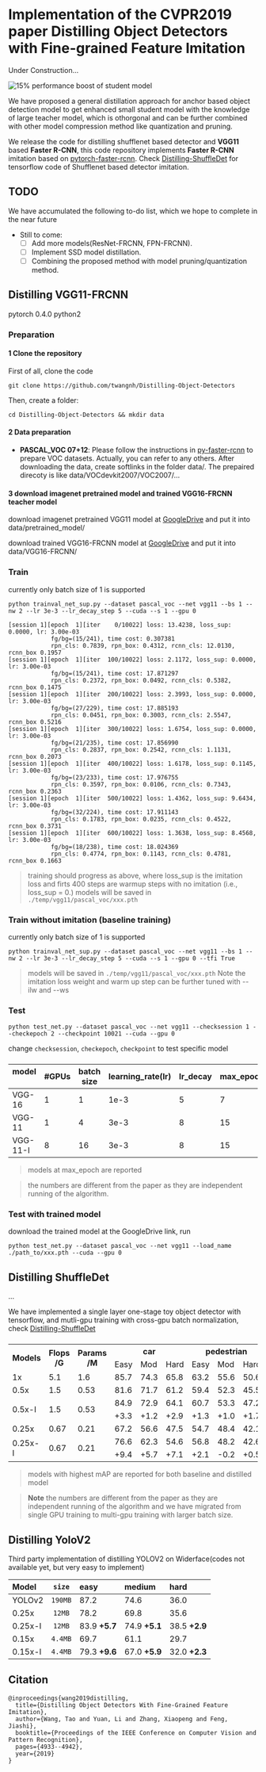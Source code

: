 # Implementation of the CVPR2019 paper Distilling Object Detectors with Fine-grained Feature Imitation
Under Construction...

![15\% performance boost of student model](https://github.com/twangnh/Distilling-Object-Detectors-FRCNN/blob/master/idea_distilling_obj.png)

We have proposed a general distillation approach for anchor based object detection model to get enhanced small student model with the knowledge of large teacher model, which is othorgonal and can be further combined with other model compression method like quantization and pruning.

We release the code for distilling shufflenet based detector and **VGG11** based **Faster R-CNN**, this code repository implements **Faster R-CNN** imitation based on [pytorch-faster-rcnn](https://github.com/jwyang/faster-rcnn.pytorch). Check [Distilling-ShuffleDet](https://github.com/twangnh/Distilling-Object-Detectors-Shuffledet) for tensorflow code of Shufflenet based detector imitation.

## TODO
We have accumulated the following to-do list, which we hope to complete in the near future
- Still to come:
  * [ ] Add more models(ResNet-FRCNN, FPN-FRCNN).
  * [ ] Implement SSD model distillation.
  * [ ] Combining the proposed method with model pruning/quantization method.

## Distilling VGG11-FRCNN
pytorch 0.4.0 python2

### Preparation

#### 1 Clone the repository
First of all, clone the code
```
git clone https://github.com/twangnh/Distilling-Object-Detectors
```

Then, create a folder:
```
cd Distilling-Object-Detectors && mkdir data
```
#### 2 Data preparation

* **PASCAL_VOC 07+12**: Please follow the instructions in [py-faster-rcnn](https://github.com/rbgirshick/py-faster-rcnn#beyond-the-demo-installation-for-training-and-testing-models) to prepare VOC datasets. Actually, you can refer to any others. After downloading the data, create softlinks in the folder data/. The prepaired direcoty is like data/VOCdevkit2007/VOC2007/...

#### 3 download imagenet pretrained model and trained VGG16-FRCNN teacher model
download imagenet pretrained VGG11 model at [GoogleDrive](https://drive.google.com/file/d/13Kvewg9FFg4EgIpRZeZPtIUllDiaE7aY/view?usp=sharing) and put it into data/pretrained_model/

download trained VGG16-FRCNN model at [GoogleDrive](https://drive.google.com/file/d/1RB8wP0Pf7bMv_iArYomVOfq1ikTsaA2O/view?usp=sharing)
and put it into data/VGG16-FRCNN/


### Train
currently only batch size of 1 is supported
```
python trainval_net_sup.py --dataset pascal_voc --net vgg11 --bs 1 --nw 2 --lr 3e-3 --lr_decay_step 5 --cuda --s 1 --gpu 0
```

```
[session 1][epoch  1][iter    0/10022] loss: 13.4238, loss_sup: 0.0000, lr: 3.00e-03
			fg/bg=(15/241), time cost: 0.307381
			rpn_cls: 0.7839, rpn_box: 0.4312, rcnn_cls: 12.0130, rcnn_box 0.1957 
[session 1][epoch  1][iter  100/10022] loss: 2.1172, loss_sup: 0.0000, lr: 3.00e-03
			fg/bg=(15/241), time cost: 17.871297
			rpn_cls: 0.2372, rpn_box: 0.0492, rcnn_cls: 0.5382, rcnn_box 0.1475 
[session 1][epoch  1][iter  200/10022] loss: 2.3993, loss_sup: 0.0000, lr: 3.00e-03
			fg/bg=(27/229), time cost: 17.885193
			rpn_cls: 0.0451, rpn_box: 0.3003, rcnn_cls: 2.5547, rcnn_box 0.5216 
[session 1][epoch  1][iter  300/10022] loss: 1.6754, loss_sup: 0.0000, lr: 3.00e-03
			fg/bg=(21/235), time cost: 17.856990
			rpn_cls: 0.2837, rpn_box: 0.2542, rcnn_cls: 1.1131, rcnn_box 0.2073 
[session 1][epoch  1][iter  400/10022] loss: 1.6178, loss_sup: 0.1145, lr: 3.00e-03
			fg/bg=(23/233), time cost: 17.976755
			rpn_cls: 0.3597, rpn_box: 0.0106, rcnn_cls: 0.7343, rcnn_box 0.2363 
[session 1][epoch  1][iter  500/10022] loss: 1.4362, loss_sup: 9.6434, lr: 3.00e-03
			fg/bg=(32/224), time cost: 17.911143
			rpn_cls: 0.1783, rpn_box: 0.0235, rcnn_cls: 0.4522, rcnn_box 0.3731 
[session 1][epoch  1][iter  600/10022] loss: 1.3638, loss_sup: 8.4568, lr: 3.00e-03
			fg/bg=(18/238), time cost: 18.024369
			rpn_cls: 0.4774, rpn_box: 0.1143, rcnn_cls: 0.4781, rcnn_box 0.1663 
```
>training should progress as above, where loss_sup is the imitation loss and firts 400 steps are warmup steps with no imitation (i.e., loss_sup = 0.)
>models will be saved in ```./temp/vgg11/pascal_voc/xxx.pth```

### Train without imitation (baseline training)
currently only batch size of 1 is supported
```
python trainval_net_sup.py --dataset pascal_voc --net vgg11 --bs 1 --nw 2 --lr 3e-3 --lr_decay_step 5 --cuda --s 1 --gpu 0 --tfi True
```
>models will be saved in ```./temp/vgg11/pascal_voc/xxx.pth```
>Note the imitation loss weight and warm up step can be further tuned with --ilw and --ws

### Test
```
python test_net.py --dataset pascal_voc --net vgg11 --checksession 1 --checkepoch 2 --checkpoint 10021 --cuda --gpu 0
```
change ```checksession```, ```checkepoch```, ```checkpoint``` to test specific model

###
model    | #GPUs | batch size | learning_rate(lr) | lr_decay | max_epoch | mAP | ckpt
-------------|--------|---------|--------|-----|------|-----|----
VGG-16     | 1 | 1 | 1e-3 | 5   | 7   | 70.1 | [GoogleDrive](https://drive.google.com/file/d/1RB8wP0Pf7bMv_iArYomVOfq1ikTsaA2O/view?usp=sharing)
VGG-11     | 1 | 4 | 3e-3 | 8   | 15   | 59.6 | [GoogleDrive](https://drive.google.com/file/d/1dEsOcVxOmm8KTw3J3EwhPXeSABEP1TuN/view?usp=sharing)
VGG-11-I   | 8 | 16| 3e-3 | 8   | 15   | 67.6 **+8.0** | [GoogleDrive](https://drive.google.com/file/d/1mIzuAv_cMTvaSEVRCF8OhS11Em7b-onB/view?usp=sharing)
>models at max_epoch are reported

>the numbers are different from the paper as they are independent running of the algorithm.

### Test with trained model
download the trained model at the GoogleDrive link, run
```
python test_net.py --dataset pascal_voc --net vgg11 --load_name ./path_to/xxx.pth --cuda --gpu 0
```

## Distilling ShuffleDet
...

We have implemented a single layer one-stage toy object detector with tensorflow, and mutli-gpu training with cross-gpu batch normalization, check [Distilling-ShuffleDet](https://github.com/twangnh/Distilling-Object-Detectors-Shuffledet)

###
<table class="tg">
  <tr>
    <th class="tg-k19b" rowspan="2">Models</th>
    <th class="tg-k19b" rowspan="2">Flops<br>/G</th>
    <th class="tg-gom2" rowspan="2">Params<br>/M</th>
    <th class="tg-gom2" colspan="3">car</th>
    <th class="tg-gom2" colspan="3">pedestrian</th>
    <th class="tg-gom2" colspan="3">cyclist</th>
    <th class="tg-gom2" rowspan="2">mAP</th>
    <th class="tg-gom2" rowspan="2">ckpt</th>
  </tr>
  <tr>
    <td class="tg-gom2">Easy</td>
    <td class="tg-gom2">Mod</td>
    <td class="tg-gom2">Hard</td>
    <td class="tg-gom2">Easy</td>
    <td class="tg-gom2">Mod</td>
    <td class="tg-gom2">Hard</td>
    <td class="tg-gom2">Easy</td>
    <td class="tg-gom2">Mod</td>
    <td class="tg-gom2">Hard</td>
  </tr>
  <tr>
    <td class="tg-k19b">1x</td>
    <td class="tg-k19b">5.1</td>
    <td class="tg-gom2">1.6</td>
    <td class="tg-gom2">85.7</td>
    <td class="tg-gom2">74.3</td>
    <td class="tg-gom2">65.8</td>
    <td class="tg-gom2">63.2</td>
    <td class="tg-gom2">55.6</td>
    <td class="tg-gom2">50.6</td>
    <td class="tg-gom2">69.7</td>
    <td class="tg-gom2">51.0</td>
    <td class="tg-gom2">49.1</td>
    <td class="tg-tzpo">62.8</td>
    <td class="tg-gom2"><a href="https://drive.google.com/file/d/1jTTeyA61ZPDgwrvHeelysTQLUSWbIOul/view?usp=sharing">GoogleDrive</a></td>
  </tr>
  <tr>
    <td class="tg-k19b">0.5x</td>
    <td class="tg-k19b">1.5</td>
    <td class="tg-gom2">0.53</td>
    <td class="tg-gom2">81.6</td>
    <td class="tg-gom2">71.7</td>
    <td class="tg-gom2">61.2</td>
    <td class="tg-gom2">59.4</td>
    <td class="tg-gom2">52.3</td>
    <td class="tg-gom2">45.5</td>
    <td class="tg-gom2">59.7</td>
    <td class="tg-gom2">43.5</td>
    <td class="tg-gom2">42.0</td>
    <td class="tg-tzpo">57.4</td>
    <td class="tg-gom2"><a href="https://drive.google.com/file/d/1SYWeyRLbeDIQZzETKy0oqONe5hvepWqK/view?usp=sharing">GoogleDrive</a></td>
  </tr>
  <tr>
    <td class="tg-k19b" rowspan="2">0.5x-I</td>
    <td class="tg-k19b" rowspan="2">1.5</td>
    <td class="tg-gom2" rowspan="2">0.53</td>
    <td class="tg-gom2">84.9</td>
    <td class="tg-gom2">72.9</td>
    <td class="tg-gom2">64.1</td>
    <td class="tg-gom2">60.7</td>
    <td class="tg-gom2">53.3</td>
    <td class="tg-gom2">47.2</td>
    <td class="tg-gom2">69.0</td>
    <td class="tg-gom2">46.2</td>
    <td class="tg-gom2">44.9</td>
    <td class="tg-tzpo">60.4</td>
    <td class="tg-gom2"><a href="https://drive.google.com/file/d/1TyU7b957pRkD5PGHgoPy6803XAK0oTK3/view?usp=sharing">GoogleDrive</a></td>
  </tr>
  <tr>
    <td class="tg-oesp">+3.3</td>
    <td class="tg-oesp">+1.2</td>
    <td class="tg-oesp">+2.9</td>
    <td class="tg-oesp">+1.3</td>
    <td class="tg-oesp">+1.0</td>
    <td class="tg-oesp">+1.7</td>
    <td class="tg-oesp">+9.3</td>
    <td class="tg-oesp">+2.7</td>
    <td class="tg-oesp">+2.9</td>
    <td class="tg-oesp">+3.0</td>
    <td class="tg-186s"></td>
  </tr>
  <tr>
    <td class="tg-k19b">0.25x</td>
    <td class="tg-k19b">0.67</td>
    <td class="tg-gom2">0.21</td>
    <td class="tg-gom2">67.2</td>
    <td class="tg-gom2">56.6</td>
    <td class="tg-gom2">47.5</td>
    <td class="tg-gom2">54.7</td>
    <td class="tg-gom2">48.4</td>
    <td class="tg-gom2">42.1</td>
    <td class="tg-gom2">49.1</td>
    <td class="tg-gom2">33.3</td>
    <td class="tg-gom2">32.9</td>
    <td class="tg-gom2">48.0</td>
    <td class="tg-gom2"><a href="https://drive.google.com/file/d/1NLTUI7nJx6-6BjncxUx0nJ9vX5FqcS_C/view?usp=sharing">GoogleDrive</a></td>
  </tr>
  <tr>
    <td class="tg-k19b" rowspan="2">0.25x-I</td>
    <td class="tg-k19b" rowspan="2">0.67</td>
    <td class="tg-gom2" rowspan="2">0.21</td>
    <td class="tg-gom2">76.6</td>
    <td class="tg-gom2">62.3</td>
    <td class="tg-gom2">54.6</td>
    <td class="tg-gom2">56.8</td>
    <td class="tg-gom2">48.2</td>
    <td class="tg-gom2">42.6</td>
    <td class="tg-gom2">56.6</td>
    <td class="tg-gom2">37.3</td>
    <td class="tg-gom2">36.5</td>
    <td class="tg-gom2">52.4</td>
    <td class="tg-gom2"><a href="https://drive.google.com/file/d/18J350FX3MSTG5pgvXDXPfuvx0xxbDl1V/view?usp=sharing">GoogleDrive</a></td>
  </tr>
  <tr>
    <td class="tg-186s">+9.4</td>
    <td class="tg-186s">+5.7</td>
    <td class="tg-186s">+7.1</td>
    <td class="tg-186s">+2.1</td>
    <td class="tg-186s">-0.2</td>
    <td class="tg-186s">+0.5</td>
    <td class="tg-186s">+7.5</td>
    <td class="tg-186s">+4.0</td>
    <td class="tg-186s">+3.6</td>
    <td class="tg-186s">+4.4</td>
    <td class="tg-186s"></td>
  </tr>
</table>

>models with highest mAP are reported for both baseline and distilled model

>**Note** the numbers are different from the paper as they are independent running of the algorithm and we have migrated from single GPU training to multi-gpu training with larger batch size.

## Distilling YoloV2

Third party implementation of distilling YOLOV2 on Widerface(codes not available yet, but very easy to implement)

Model   | `size` | easy | medium | hard |
:-------|:----:|:----|:----|:----
YOLOv2  | `190MB` | 87.2 | 74.6 | 36.0 |
0.25x   | `12MB`  | 78.2 | 69.8 | 35.6 |
0.25x-I | `12MB`  | 83.9 **+5.7** | 74.9 **+5.1** | 38.5 **+2.9** |
0.15x   | `4.4MB` | 69.7 | 61.1 | 29.7 |
0.15x-I | `4.4MB` | 79.3 **+9.6** | 67.0 **+5.9** | 32.0 **+2.3** |

## Citation
```
@inproceedings{wang2019distilling,
  title={Distilling Object Detectors With Fine-Grained Feature Imitation},
  author={Wang, Tao and Yuan, Li and Zhang, Xiaopeng and Feng, Jiashi},
  booktitle={Proceedings of the IEEE Conference on Computer Vision and Pattern Recognition},
  pages={4933--4942},
  year={2019}
}
